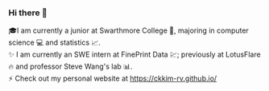 ### Hi there 👋

<!--
**ckkim-rv/ckkim-rv** is a ✨ _special_ ✨ repository because its `README.md` (this file) appears on your GitHub profile.

Here are some ideas to get you started:

- 🔭 I’m currently working on ...
- 🌱 I’m currently learning ...
- 👯 I’m looking to collaborate on ...
- 🤔 I’m looking for help with ...
- 💬 Ask me about ...
- 📫 How to reach me: ...
- 😄 Pronouns: ...
- ⚡ Fun fact: ...
-->

🎓I am currently a junior at Swarthmore College 🏫, majoring in computer science 💻 and statistics 📈.  
✨ I am currently an SWE intern at FinePrint Data 💹; previously at LotusFlare 🔥 and professor Steve Wang's lab 📊.  
⚡ Check out my personal website at https://ckkim-rv.github.io/
